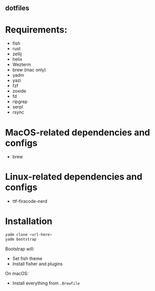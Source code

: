 dotfiles
--------

# Requirements:

- fish
- rust
- zellij
- helix
- Wezterm
- brew (mac only)
- yadm
- yazi
- fzf
- zoxide
- fd
- ripgrep
- serpl
- rsync

# MacOS-related dependencies and configs

- brew

# Linux-related dependencies and configs

- ttf-firacode-nerd

# Installation

```bash
yadm clone <url-here>
yadm bootstrap
```

Bootstrap will:

- Set fish theme
- Install fisher and plugins

On macOS:

- Install everything from `.Brewfile`
